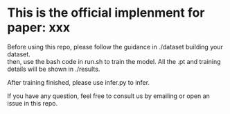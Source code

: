 # This is the official implenment for paper: xxx

Before using this repo, please follow the guidance in ./dataset building your dataset.    
then, use the bash code in run.sh to train the model. All the .pt and training details will be shown in ./results.  

After training finished, please use infer.py to infer.

If you have any question, feel free to consult us by emailing or open an issue in this repo.